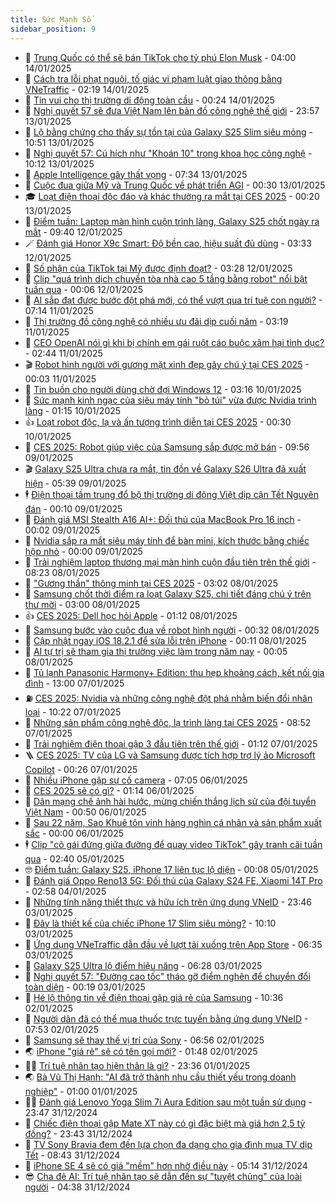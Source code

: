 ```yaml
---
title: Sức Mạnh Số
sidebar_position: 9
---
```


<!-- dantri-suc-manh-so:START -->
- 🐻 [Trung Quốc có thể sẽ bán TikTok cho tỷ phú Elon Musk](https://dantri.com.vn/suc-manh-so/trung-quoc-co-the-se-ban-tiktok-cho-ty-phu-elon-musk-20250114112754742.htm) - 04:00 14/01/2025
- 💄 [Cách tra lỗi phạt nguội, tố giác vi phạm luật giao thông bằng VNeTraffic](https://dantri.com.vn/suc-manh-so/cach-tra-loi-phat-nguoi-to-giac-vi-pham-luat-giao-thong-bang-vnetraffic-20250114005955830.htm) - 02:19 14/01/2025
- 🚀 [Tin vui cho thị trường di động toàn cầu](https://dantri.com.vn/suc-manh-so/tin-vui-cho-thi-truong-di-dong-toan-cau-20250113234343969.htm) - 00:24 14/01/2025
- 👹 [Nghị quyết 57 sẽ đưa Việt Nam lên bản đồ công nghệ thế giới](https://dantri.com.vn/suc-manh-so/nghi-quyet-57-se-dua-viet-nam-len-ban-do-cong-nghe-the-gioi-20250114002324077.htm) - 23:57 13/01/2025
- 🤭 [Lộ bằng chứng cho thấy sự tồn tại của Galaxy S25 Slim siêu mỏng](https://dantri.com.vn/suc-manh-so/lo-bang-chung-cho-thay-su-ton-tai-cua-galaxy-s25-slim-sieu-mong-20250113170944362.htm) - 10:51 13/01/2025
- 🗽 [Nghị quyết 57: Cú hích như &quot;Khoán 10&quot; trong khoa học công nghệ](https://dantri.com.vn/suc-manh-so/nghi-quyet-57-cu-hich-nhu-khoan-10-trong-khoa-hoc-cong-nghe-20250113155200634.htm) - 10:12 13/01/2025
- 🧰 [Apple Intelligence gây thất vọng](https://dantri.com.vn/suc-manh-so/apple-intelligence-gay-that-vong-20250112232533995.htm) - 07:34 13/01/2025
- 🤭 [Cuộc đua giữa Mỹ và Trung Quốc về phát triển AGI](https://dantri.com.vn/suc-manh-so/cuoc-dua-giua-my-va-trung-quoc-ve-phat-trien-agi-20250109184147604.htm) - 00:30 13/01/2025
- 🎓 [Loạt điện thoại độc đáo và khác thường ra mắt tại CES 2025](https://dantri.com.vn/suc-manh-so/loat-dien-thoai-doc-dao-va-khac-thuong-ra-mat-tai-ces-2025-20250113014107803.htm) - 00:20 13/01/2025
- 🌮 [Điểm tuần: Laptop màn hình cuộn trình làng, Galaxy S25 chốt ngày ra mắt](https://dantri.com.vn/suc-manh-so/diem-tuan-laptop-man-hinh-cuon-trinh-lang-galaxy-s25-chot-ngay-ra-mat-20250111211514753.htm) - 09:40 12/01/2025
- 🪄 [Đánh giá Honor X9c Smart: Độ bền cao, hiệu suất đủ dùng](https://dantri.com.vn/suc-manh-so/danh-gia-honor-x9c-smart-do-ben-cao-hieu-suat-du-dung-20250111123431509.htm) - 03:33 12/01/2025
- 🥳 [Số phận của TikTok tại Mỹ được định đoạt?](https://dantri.com.vn/suc-manh-so/so-phan-cua-tiktok-tai-my-duoc-dinh-doat-20250111185416983.htm) - 03:28 12/01/2025
- 👺 [Clip &quot;quá trình dịch chuyển tòa nhà cao 5 tầng bằng robot&quot; nổi bật tuần qua](https://dantri.com.vn/suc-manh-so/clip-qua-trinh-dich-chuyen-toa-nha-cao-5-tang-bang-robot-noi-bat-tuan-qua-20250112011131610.htm) - 00:06 12/01/2025
- 💂 [AI sắp đạt được bước đột phá mới, có thể vượt qua trí tuệ con người?](https://dantri.com.vn/suc-manh-so/ai-sap-dat-duoc-buoc-dot-pha-moi-co-the-vuot-qua-tri-tue-con-nguoi-20250111132229246.htm) - 07:14 11/01/2025
- 🦆 [Thị trường đồ công nghệ có nhiều ưu đãi dịp cuối năm](https://dantri.com.vn/suc-manh-so/thi-truong-do-cong-nghe-co-nhieu-uu-dai-dip-cuoi-nam-20250108225957199.htm) - 03:19 11/01/2025
- 📝 [CEO OpenAI nói gì khi bị chính em gái ruột cáo buộc xâm hại tình dục?](https://dantri.com.vn/suc-manh-so/ceo-openai-noi-gi-khi-bi-chinh-em-gai-ruot-cao-buoc-xam-hai-tinh-duc-20250110105921283.htm) - 02:44 11/01/2025
- 🎬 [Robot hình người với gương mặt xinh đẹp gây chú ý tại CES 2025](https://dantri.com.vn/suc-manh-so/robot-hinh-nguoi-voi-guong-mat-xinh-dep-gay-chu-y-tai-ces-2025-20250111010028372.htm) - 00:03 11/01/2025
- 🐘 [Tin buồn cho người dùng chờ đợi Windows 12](https://dantri.com.vn/suc-manh-so/tin-buon-cho-nguoi-dung-cho-doi-windows-12-20250109232923444.htm) - 03:16 10/01/2025
- 🌈 [Sức mạnh kinh ngạc của siêu máy tính &quot;bỏ túi&quot; vừa được Nvidia trình làng](https://dantri.com.vn/suc-manh-so/suc-manh-kinh-ngac-cua-sieu-may-tinh-bo-tui-vua-duoc-nvidia-trinh-lang-20250109130113216.htm) - 01:15 10/01/2025
- 👍 [Loạt robot độc, lạ và ấn tượng trình diễn tại CES 2025](https://dantri.com.vn/suc-manh-so/loat-robot-doc-la-va-an-tuong-trinh-dien-tai-ces-2025-20250110005111296.htm) - 00:30 10/01/2025
- 🤭 [CES 2025: Robot giúp việc của Samsung sắp được mở bán](https://dantri.com.vn/suc-manh-so/ces-2025-robot-giup-viec-cua-samsung-sap-duoc-mo-ban-20250109110332154.htm) - 09:56 09/01/2025
- 🎬 [Galaxy S25 Ultra chưa ra mắt, tin đồn về Galaxy S26 Ultra đã xuất hiện](https://dantri.com.vn/suc-manh-so/galaxy-s25-ultra-chua-ra-mat-tin-don-ve-galaxy-s26-ultra-da-xuat-hien-20250109112909692.htm) - 05:39 09/01/2025
- 🕴 [Điện thoại tầm trung đổ bộ thị trường di động Việt dịp cận Tết Nguyên đán](https://dantri.com.vn/suc-manh-so/dien-thoai-tam-trung-do-bo-thi-truong-di-dong-viet-dip-can-tet-nguyen-dan-20250108231813266.htm) - 00:10 09/01/2025
- 🎉 [Đánh giá MSI Stealth A16 AI+: Đối thủ của MacBook Pro 16 inch](https://dantri.com.vn/suc-manh-so/danh-gia-msi-stealth-a16-ai-doi-thu-cua-macbook-pro-16-inch-20250108105530083.htm) - 00:02 09/01/2025
- 💯 [Nvidia sắp ra mắt siêu máy tính để bàn mini, kích thước bằng chiếc hộp nhỏ](https://dantri.com.vn/suc-manh-so/nvidia-sap-ra-mat-sieu-may-tinh-de-ban-mini-kich-thuoc-bang-chiec-hop-nho-20250108123557096.htm) - 00:00 09/01/2025
- 💼 [Trải nghiệm laptop thương mại màn hình cuộn đầu tiên trên thế giới](https://dantri.com.vn/suc-manh-so/trai-nghiem-laptop-thuong-mai-man-hinh-cuon-dau-tien-tren-the-gioi-20250108150302539.htm) - 08:23 08/01/2025
- 🦍 [&quot;Gương thần&quot; thông minh tại CES 2025](https://dantri.com.vn/suc-manh-so/guong-than-thong-minh-tai-ces-2025-20250108095529613.htm) - 03:02 08/01/2025
- 🤔 [Samsung chốt thời điểm ra loạt Galaxy S25, chi tiết đáng chú ý trên thư mời](https://dantri.com.vn/suc-manh-so/samsung-chot-thoi-diem-ra-loat-galaxy-s25-chi-tiet-dang-chu-y-tren-thu-moi-20250107093930662.htm) - 03:00 08/01/2025
- 👍 [CES 2025: Dell học hỏi Apple](https://dantri.com.vn/suc-manh-so/ces-2025-dell-hoc-hoi-apple-20250107094935084.htm) - 01:12 08/01/2025
- 🎊 [Samsung bước vào cuộc đua về robot hình người](https://dantri.com.vn/suc-manh-so/samsung-buoc-vao-cuoc-dua-ve-robot-hinh-nguoi-20250108012418272.htm) - 00:32 08/01/2025
- 🗽 [Cập nhật ngay iOS 18.2.1 để sửa lỗi trên iPhone](https://dantri.com.vn/suc-manh-so/cap-nhat-ngay-ios-1821-de-sua-loi-tren-iphone-20250107221153784.htm) - 00:11 08/01/2025
- 🔭 [AI tự trị sẽ tham gia thị trường việc làm trong năm nay](https://dantri.com.vn/suc-manh-so/ai-tu-tri-se-tham-gia-thi-truong-viec-lam-trong-nam-nay-20250108015434813.htm) - 00:05 08/01/2025
- 🤔 [Tủ lạnh Panasonic Harmony+ Edition: thu hẹp khoảng cách, kết nối gia đình](https://dantri.com.vn/suc-manh-so/tu-lanh-panasonic-harmony-edition-thu-hep-khoang-cach-ket-noi-gia-dinh-20250106163815971.htm) - 13:00 07/01/2025
- ⛽️ [CES 2025: Nvidia và những công nghệ đột phá nhằm biến đổi nhân loại](https://dantri.com.vn/suc-manh-so/ces-2025-nvidia-va-nhung-cong-nghe-dot-pha-nham-bien-doi-nhan-loai-20250107160752676.htm) - 10:22 07/01/2025
- 🤭 [Những sản phẩm công nghệ độc, lạ trình làng tại CES 2025](https://dantri.com.vn/suc-manh-so/nhung-san-pham-cong-nghe-doc-la-trinh-lang-tai-ces-2025-20250107154224516.htm) - 08:52 07/01/2025
- 🫶 [Trải nghiệm điện thoại gập 3 đầu tiên trên thế giới](https://dantri.com.vn/suc-manh-so/trai-nghiem-dien-thoai-gap-3-dau-tien-tren-the-gioi-20250105182706702.htm) - 01:12 07/01/2025
- 🪜 [CES 2025: TV của LG và Samsung được tích hợp trợ lý ảo Microsoft Copilot](https://dantri.com.vn/suc-manh-so/ces-2025-tv-cua-lg-va-samsung-duoc-tich-hop-tro-ly-ao-microsoft-copilot-20250106223912681.htm) - 00:26 07/01/2025
- 🚀 [Nhiều iPhone gặp sự cố camera](https://dantri.com.vn/suc-manh-so/nhieu-iphone-gap-su-co-camera-20250106113800636.htm) - 07:05 06/01/2025
- 🦏 [CES 2025 sẽ có gì?](https://dantri.com.vn/suc-manh-so/ces-2025-se-co-gi-20250105222008863.htm) - 01:14 06/01/2025
- 💃 [Dân mạng chế ảnh hài hước, mừng chiến thắng lịch sử của đội tuyển Việt Nam](https://dantri.com.vn/suc-manh-so/dan-mang-che-anh-hai-huoc-mung-chien-thang-lich-su-cua-doi-tuyen-viet-nam-20250106012509944.htm) - 00:50 06/01/2025
- 🌁 [Sau 22 năm, Sao Khuê tôn vinh hàng nghìn cá nhân và sản phẩm xuất sắc](https://dantri.com.vn/suc-manh-so/sau-22-nam-sao-khue-ton-vinh-hang-nghin-ca-nhan-va-san-pham-xuat-sac-20250106142212112.htm) - 00:00 06/01/2025
- 🕴 [Clip &quot;cô gái đứng giữa đường để quay video TikTok&quot; gây tranh cãi tuần qua](https://dantri.com.vn/suc-manh-so/clip-co-gai-dung-giua-duong-de-quay-video-tiktok-gay-tranh-cai-tuan-qua-20250104233404910.htm) - 02:40 05/01/2025
- 🤓 [Điểm tuần: Galaxy S25, iPhone 17 liên tục lộ diện](https://dantri.com.vn/suc-manh-so/diem-tuan-galaxy-s25-iphone-17-lien-tuc-lo-dien-20250104173429856.htm) - 00:08 05/01/2025
- 🥳 [Đánh giá Oppo Reno13 5G: Đối thủ của Galaxy S24 FE, Xiaomi 14T Pro](https://dantri.com.vn/suc-manh-so/danh-gia-oppo-reno13-5g-doi-thu-cua-galaxy-s24-fe-xiaomi-14t-pro-20250103152829470.htm) - 02:58 04/01/2025
- 🤔 [Những tính năng thiết thực và hữu ích trên ứng dụng VNeID](https://dantri.com.vn/suc-manh-so/nhung-tinh-nang-thiet-thuc-va-huu-ich-tren-ung-dung-vneid-20250104005410953.htm) - 23:46 03/01/2025
- 🧐 [Đây là thiết kế của chiếc iPhone 17 Slim siêu mỏng?](https://dantri.com.vn/suc-manh-so/day-la-thiet-ke-cua-chiec-iphone-17-slim-sieu-mong-20250103152051807.htm) - 10:10 03/01/2025
- 🦣 [Ứng dụng VNeTraffic dẫn đầu về lượt tải xuống trên App Store](https://dantri.com.vn/suc-manh-so/ung-dung-vnetraffic-dan-dau-ve-luot-tai-xuong-tren-app-store-20250103120236425.htm) - 06:35 03/01/2025
- 🧐 [Galaxy S25 Ultra lộ điểm hiệu năng](https://dantri.com.vn/suc-manh-so/galaxy-s25-ultra-lo-diem-hieu-nang-20250102233017651.htm) - 06:28 03/01/2025
- 🥸 [Nghị quyết 57: &quot;Đường cao tốc&quot; tháo gỡ điểm nghẽn để chuyển đổi toàn diện](https://dantri.com.vn/suc-manh-so/nghi-quyet-57-duong-cao-toc-thao-go-diem-nghen-de-chuyen-doi-toan-dien-20250103013549196.htm) - 00:19 03/01/2025
- 🤖 [Hé lộ thông tin về điện thoại gập giá rẻ của Samsung](https://dantri.com.vn/suc-manh-so/he-lo-thong-tin-ve-dien-thoai-gap-gia-re-cua-samsung-20250102162204590.htm) - 10:36 02/01/2025
- 👺 [Người dân đã có thể mua thuốc trực tuyến bằng ứng dụng VNeID](https://dantri.com.vn/suc-manh-so/nguoi-dan-da-co-the-mua-thuoc-truc-tuyen-bang-ung-dung-vneid-20250102144942574.htm) - 07:53 02/01/2025
- 🤭 [Samsung sẽ thay thế vị trí của Sony](https://dantri.com.vn/suc-manh-so/samsung-se-thay-the-vi-tri-cua-sony-20250102110530314.htm) - 06:56 02/01/2025
- 🌏 [iPhone &quot;giá rẻ&quot; sẽ có tên gọi mới?](https://dantri.com.vn/suc-manh-so/iphone-gia-re-se-co-ten-goi-moi-20250102000913124.htm) - 01:48 02/01/2025
- 🧑‍🏫 [Trí tuệ nhân tạo hiện thân là gì?](https://dantri.com.vn/suc-manh-so/tri-tue-nhan-tao-hien-than-la-gi-20250101223413332.htm) - 23:36 01/01/2025
- 🌏 [Bà Vũ Thị Hạnh: &quot;AI đã trở thành nhu cầu thiết yếu trong doanh nghiệp&quot;](https://dantri.com.vn/suc-manh-so/ba-vu-thi-hanh-ai-da-tro-thanh-nhu-cau-thiet-yeu-trong-doanh-nghiep-20241231221127961.htm) - 01:00 01/01/2025
- 🧑‍🏫 [Đánh giá Lenovo Yoga Slim 7i Aura Edition sau một tuần sử dụng](https://dantri.com.vn/suc-manh-so/danh-gia-lenovo-yoga-slim-7i-aura-edition-sau-mot-tuan-su-dung-20241231003354973.htm) - 23:47 31/12/2024
- 🦣 [Chiếc điện thoại gập Mate XT này có gì đặc biệt mà giá hơn 2,5 tỷ đồng?](https://dantri.com.vn/suc-manh-so/chiec-dien-thoai-gap-mate-xt-nay-co-gi-dac-biet-ma-gia-hon-25-ty-dong-20250101025346679.htm) - 23:43 31/12/2024
- 🤔 [TV Sony Bravia đem đến lựa chọn đa dạng cho gia đình mua TV dịp Tết](https://dantri.com.vn/suc-manh-so/tv-sony-bravia-dem-den-lua-chon-da-dang-cho-gia-dinh-mua-tv-dip-tet-20241231135948680.htm) - 08:43 31/12/2024
- 🚦 [iPhone SE 4 sẽ có giá &quot;mềm&quot; hơn nhờ điều này](https://dantri.com.vn/suc-manh-so/iphone-se-4-se-co-gia-mem-hon-nho-dieu-nay-20241231113024976.htm) - 05:14 31/12/2024
- 😎 [Cha đẻ AI: Trí tuệ nhân tạo sẽ dẫn đến sự &quot;tuyệt chủng&quot; của loài người](https://dantri.com.vn/suc-manh-so/cha-de-ai-tri-tue-nhan-tao-se-dan-den-su-tuyet-chung-cua-loai-nguoi-20241231110438577.htm) - 04:38 31/12/2024<!-- dantri-suc-manh-so:END -->

